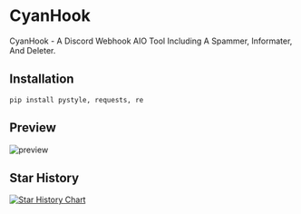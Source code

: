 # CyanHook
CyanHook - A Discord Webhook AIO Tool Including A Spammer, Informater, And Deleter.

## Installation
```pip install pystyle, requests, re```

## Preview
![preview](https://github.com/scarlmao/CyanHook/blob/main/image.png)

## Star History

[![Star History Chart](https://api.star-history.com/svg?repos=scarlmao/justify&type=Date)](https://star-history.com/#scarlmao/justify&Date)

